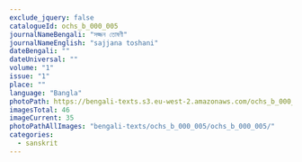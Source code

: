 ```yaml
---
exclude_jquery: false
catalogueId: ochs_b_000_005
journalNameBengali: "সজ্জন তোষণী"
journalNameEnglish: "sajjana toshani"
dateBengali: "" 
dateUniversal: "" 
volume: "1"
issue: "1"
place: ""
language: "Bangla"
photoPath: https://bengali-texts.s3.eu-west-2.amazonaws.com/ochs_b_000_005/split/_0000000000000000000000000000000000000000000035.pdf
imagesTotal: 46
imageCurrent: 35
photoPathAllImages: "bengali-texts/ochs_b_000_005/ochs_b_000_005/"
categories:
  - sanskrit
---
```


